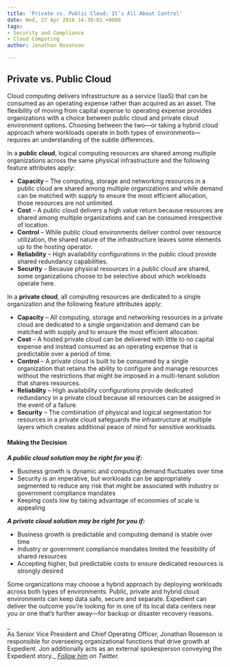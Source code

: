 ```yaml
---
title: 'Private vs. Public Cloud: It’s All About Control'
date: Wed, 27 Apr 2016 14:39:01 +0000
tags:
- Security and Compliance
- Cloud Computing
author: Jonathan Rosenson

---
```

## Private vs. Public Cloud

Cloud computing delivers infrastructure as a service (IaaS) that can be consumed as an operating expense rather than acquired as an asset. The flexibility of moving from capital expense to operating expense provides organizations with a choice between public cloud and private cloud environment options. Choosing between the two—or taking a hybrid cloud approach where workloads operate in both types of environments—requires an understanding of the subtle differences.

In a **public cloud**, logical computing resources are shared among multiple organizations across the same physical infrastructure and the following feature attributes apply:

* **Capacity** – The computing, storage and networking resources in a public cloud are shared among multiple organizations and while demand can be matched with supply to ensure the most efficient allocation, those resources are not unlimited.
* **Cost** – A public cloud delivers a high value return because resources are shared among multiple organizations and can be consumed irrespective of location.
* **Control** – While public cloud environments deliver control over resource utilization, the shared nature of the infrastructure leaves some elements up to the hosting operator.
* **Reliability** – High availability configurations in the public cloud provide shared redundancy capabilities.
* **Security** – Because physical resources in a public cloud are shared, some organizations choose to be selective about which workloads operate here.

In a **private cloud**, all computing resources are dedicated to a single organization and the following feature attributes apply:

* **Capacity** – All computing, storage and networking resources in a private cloud are dedicated to a single organization and demand can be matched with supply and to ensure the most efficient allocation.
* **Cost** – A hosted private cloud can be delivered with little to no capital expense and instead consumed as an operating expense that is predictable over a period of time.
* **Control** – A private cloud is built to be consumed by a single organization that retains the ability to configure and manage resources without the restrictions that might be imposed in a multi-tenant solution that shares resources.
* **Reliability** – High availability configurations provide dedicated redundancy in a private cloud because all resources can be assigned in the event of a failure.
* **Security** – The combination of physical and logical segmentation for resources in a private cloud safeguards the infrastructure at multiple layers which creates additional peace of mind for sensitive workloads.

#### Making the Decision

**_A public cloud solution may be right for you if:_**

* Business growth is dynamic and computing demand fluctuates over time
* Security is an imperative, but workloads can be appropriately segmented to reduce any risk that might be associated with industry or government compliance mandates
* Keeping costs low by taking advantage of economies of scale is appealing

**_A private cloud solution may be right for you if:_**

* Business growth is predictable and computing demand is stable over time
* Industry or government compliance mandates limited the feasibility of shared resources
* Accepting higher, but predictable costs to ensure dedicated resources is strongly desired

Some organizations may choose a hybrid approach by deploying workloads across both types of environments. Public, private and hybrid cloud environments can keep data safe, secure and separate. Expedient can deliver the outcome you’re looking for in one of its local data centers near you or one that’s further away—for backup or disaster recovery reasons.

_  
As Senior Vice President and Chief Operating Officer, Jonathan Rosenson is responsible for overseeing organizational functions that drive growth at Expedient. Jon additionally acts as an external spokesperson conveying the Expedient story._ [_Follow him_](https://twitter.com/rosenson) _on Twitter._